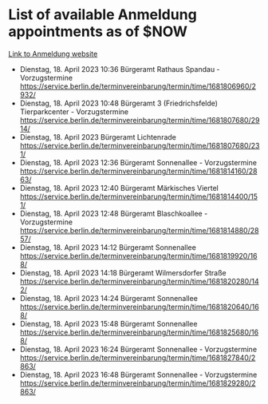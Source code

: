 # List of available Anmeldung appointments as of $NOW
[Link to Anmeldung website](https://service.berlin.de/terminvereinbarung/termin/tag.php?termin=1&anliegen[]=120686&dienstleisterlist=122210,122217,327316,122219,327312,122227,327314,122231,327346,122243,327348,122254,122252,329742,122260,329745,122262,329748,122271,327278,122273,327274,122277,327276,330436,122280,327294,122282,327290,122284,327292,122291,327270,122285,327266,122286,327264,122296,327268,150230,329760,122297,327286,122294,327284,122312,329763,122314,329775,122304,327330,122311,327334,122309,327332,317869,122281,327352,122279,329772,122283,122276,327324,122274,327326,122267,329766,122246,327318,122251,327320,122257,327322,122208,327298,122226,327300&herkunft=http%3A%2F%2Fservice.berlin.de%2Fdienstleistung%2F120686%2F)
- Dienstag, 18. April 2023 10:36 Bürgeramt Rathaus Spandau - Vorzugstermine https://service.berlin.de/terminvereinbarung/termin/time/1681806960/2932/
- Dienstag, 18. April 2023 10:48 Bürgeramt 3 (Friedrichsfelde) Tierparkcenter - Vorzugstermine https://service.berlin.de/terminvereinbarung/termin/time/1681807680/2914/
- Dienstag, 18. April 2023  Bürgeramt Lichtenrade https://service.berlin.de/terminvereinbarung/termin/time/1681807680/231/
- Dienstag, 18. April 2023 12:36 Bürgeramt Sonnenallee - Vorzugstermine https://service.berlin.de/terminvereinbarung/termin/time/1681814160/2863/
- Dienstag, 18. April 2023 12:40 Bürgeramt Märkisches Viertel https://service.berlin.de/terminvereinbarung/termin/time/1681814400/151/
- Dienstag, 18. April 2023 12:48 Bürgeramt Blaschkoallee - Vorzugstermine https://service.berlin.de/terminvereinbarung/termin/time/1681814880/2857/
- Dienstag, 18. April 2023 14:12 Bürgeramt Sonnenallee https://service.berlin.de/terminvereinbarung/termin/time/1681819920/168/
- Dienstag, 18. April 2023 14:18 Bürgeramt Wilmersdorfer Straße https://service.berlin.de/terminvereinbarung/termin/time/1681820280/142/
- Dienstag, 18. April 2023 14:24 Bürgeramt Sonnenallee https://service.berlin.de/terminvereinbarung/termin/time/1681820640/168/
- Dienstag, 18. April 2023 15:48 Bürgeramt Sonnenallee https://service.berlin.de/terminvereinbarung/termin/time/1681825680/168/
- Dienstag, 18. April 2023 16:24 Bürgeramt Sonnenallee - Vorzugstermine https://service.berlin.de/terminvereinbarung/termin/time/1681827840/2863/
- Dienstag, 18. April 2023 16:48 Bürgeramt Sonnenallee - Vorzugstermine https://service.berlin.de/terminvereinbarung/termin/time/1681829280/2863/
